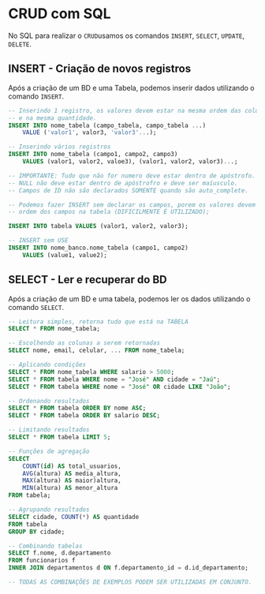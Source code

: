 # CRUD com SQL

No SQL para realizar o `CRUD`usamos os comandos `INSERT`, `SELECT`, `UPDATE`, `DELETE`.

## INSERT - Criação de novos registros
Após a criação de um BD e uma Tabela, podemos inserir dados utilizando o comando `INSERT`.
```sql
-- Inserindo 1 registro, os valores devem estar na mesma ordem das colunas declaradas
-- e na mesma quantidade.
INSERT INTO nome_tabela (campo_tabela, campo_tabela ...)
    VALUE ('valor1', valor3, 'valor3'...);

-- Inserindo vários registros
INSERT INTO nome_tabela (campo1, campo2, campo3)
    VALUES (valor1, valor2, valoe3), (valor1, valor2, valor3)...;

-- IMPORTANTE: Tudo que não for numero deve estar dentro de apóstrofo.
-- NULL não deve estar dentro de apóstrofro e deve ser maíusculo.
-- Campos de ID não são declarados SOMENTE quando são auto_complete.

-- Podemos fazer INSERT sem declarar os campos, porem os valores devem estar na mesma
-- ordem dos campos na tabela (DIFICILMENTE É UTILIZADO);

INSERT INTO tabela VALUES (valor1, valor2, valor3);

-- INSERT sem USE
INSERT INTO nome_banco.nome_tabela (campo1, campo2)
    VALUES (value1, value2);
```

## SELECT - Ler e recuperar do BD
Após a criação de um BD e uma tabela, podemos ler os dados utilizando o comando `SELECT`.

```sql
-- Leitura simples, retorna tudo que está na TABELA
SELECT * FROM nome_tabela;

-- Escolhendo as colunas a serem retornadas
SELECT nome, email, celular, ... FROM nome_tabela;

-- Aplicando condições
SELECT * FROM nome_tabela WHERE salario > 5000;
SELECT * FROM tabela WHERE nome = "José" AND cidade = "Jaú";
SELECT * FROM tabela WHERE nome = "José" OR cidade LIKE "João";

-- Ordenando resultados
SELECT * FROM tabela ORDER BY nome ASC;
SELECT * FROM tabela ORDER BY salario DESC;

-- Limitando resultados
SELECT * FROM tabela LIMIT 5;

-- Funções de agregação
SELECT
    COUNT(id) AS total_usuarios,
    AVG(altura) AS media_altura,
    MAX(altura) AS maior)altura,
    MIN(altura) AS menor_altura
FROM tabela;

-- Agrupando resultados
SELECT cidade, COUNT(*) AS quantidade
FROM tabela
GROUP BY cidade;

-- Combinando tabelas
SELECT f.nome, d.departamento
FROM funcionarios f
INNER JOIN departamentos d ON f.departamento_id = d.id_departamento;

-- TODAS AS COMBINAÇÕES DE EXEMPLOS PODEM SER UTILIZADAS EM CONJUNTO.

```
